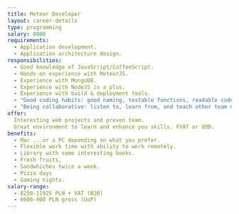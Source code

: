 ```yaml
---
title: Meteor Developer
layout: career-details
type: programming
salary: 8000
requirements:
  - Application development.
  - Application architecture design.
responsibilities:
  - Good knowledge of JavaScript/CoffeeScript.
  - Hands-on experience with MeteorJS.
  - Experience with MongoDB.
  - Experience with NodeJS is a plus.
  - Experience with build & deployment tools.
  - "Good coding habits: good naming, testable functions, readable code."
  - "Being collaborative: listen to, learn from, and teach other team members."
offer:
  Interesting web projects and proven team.
  Great environment to learn and enhance you skills. FVAT or UOD.
benefits:
  - Mac ...or a PC depending on what you prefer.
  - Flexible work time with ability to work remotely.
  - Library with some interesting books.
  - Fresh fruits,
  - Sandwhiches twice a week.
  - Pizza days
  - Gaming nights.
salary-range:
  - 8250-11925 PLN + VAT (B2B)
  - 6600-900 PLN gross (UoP)
---
```

